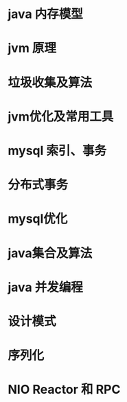 # java 内存模型



# jvm 原理




# 垃圾收集及算法



# jvm优化及常用工具




# mysql 索引、事务



# 分布式事务



# mysql优化




# java集合及算法



# java 并发编程



# 设计模式



# 序列化



# NIO Reactor 和 RPC



